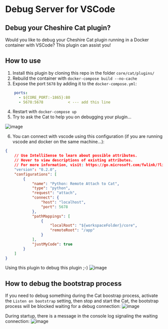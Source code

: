 # Debug Server for VSCode

## Debug your Cheshire Cat plugin?
Would you like to debug your Cheshire Cat plugin running in a Docker container with VSCode? This plugin can assist you!

## How to use
1. Install this plugin by cloning this repo in the folder `core/cat/plugins/`
2. Rebuild the container with `docker-compose build --no-cache`
3. Expose the port `5678` by adding it to the `docker-compose.yml`:
```yml
    ports:
      - ${CORE_PORT:-1865}:80
      - 5678:5678           < --- add this line
```
4. Restart with `docker-compose up`
5. Try to ask the Cat to help you on debugging your plugin...

![image](https://github.com/sambarza/cc-vscode-debugpy/assets/3630051/aa65ceff-db53-4eb8-a8a2-f940d80b27a9)

6. You can connect with vscode using this configuration (if you are running vscode and docker on the same machine...):
```json
{
    // Use IntelliSense to learn about possible attributes.
    // Hover to view descriptions of existing attributes.
    // For more information, visit: https://go.microsoft.com/fwlink/?linkid=830387
    "version": "0.2.0",
    "configurations": [
        {
            "name": "Python: Remote Attach to Cat",
            "type": "python",
            "request": "attach",
            "connect": {
                "host": "localhost",
                "port": 5678
            },
            "pathMappings": [
                {
                    "localRoot": "${workspaceFolder}/core",
                    "remoteRoot": "/app"
                }
            ],
            "justMyCode": true
        }
    ]
}
```
Using this plugin to debug this plugin ;-)
![image](https://github.com/sambarza/cc-vscode-debugpy/assets/3630051/73b2dfe8-5fdb-4997-b41d-5c3499b99e39)

## How to debug the bootstrap process
If you need to debug something during the Cat boostrap process, activate the `Listen on bootstrap` setting, then stop and start the Cat, the bootstrap process will be blocked waiting for a debug connection:
![image](https://github.com/sambarza/cc-vscode-debugpy/assets/3630051/c6dc1787-9375-46f9-bf87-2eb122a96df5)

During startup, there is a message in the console log signaling the waiting connection:
![image](https://github.com/sambarza/cc-vscode-debugpy/assets/3630051/9c777be7-f114-4947-911d-26ac55e38dec)

